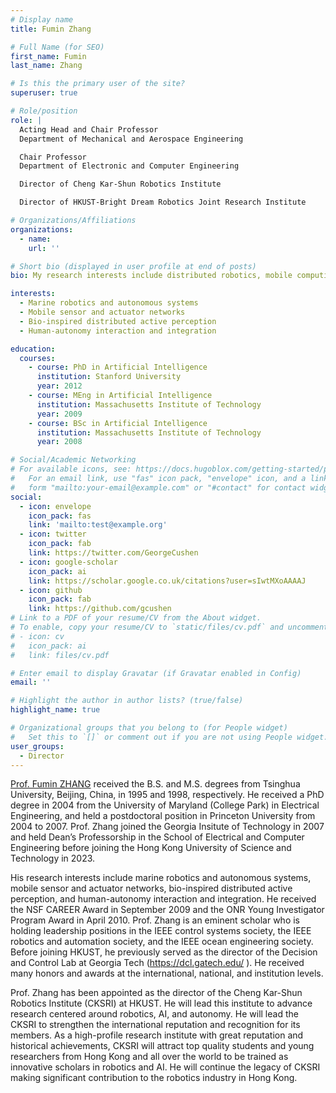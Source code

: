 ```yaml
---
# Display name
title: Fumin Zhang

# Full Name (for SEO)
first_name: Fumin
last_name: Zhang

# Is this the primary user of the site?
superuser: true

# Role/position
role: |
  Acting Head and Chair Professor
  Department of Mechanical and Aerospace Engineering

  Chair Professor
  Department of Electronic and Computer Engineering

  Director of Cheng Kar-Shun Robotics Institute

  Director of HKUST-Bright Dream Robotics Joint Research Institute

# Organizations/Affiliations
organizations:
  - name: 
    url: ''

# Short bio (displayed in user profile at end of posts)
bio: My research interests include distributed robotics, mobile computing and programmable matter.

interests:
  - Marine robotics and autonomous systems
  - Mobile sensor and actuator networks
  - Bio-inspired distributed active perception
  - Human-autonomy interaction and integration

education:
  courses:
    - course: PhD in Artificial Intelligence
      institution: Stanford University
      year: 2012
    - course: MEng in Artificial Intelligence
      institution: Massachusetts Institute of Technology
      year: 2009
    - course: BSc in Artificial Intelligence
      institution: Massachusetts Institute of Technology
      year: 2008

# Social/Academic Networking
# For available icons, see: https://docs.hugoblox.com/getting-started/page-builder/#icons
#   For an email link, use "fas" icon pack, "envelope" icon, and a link in the
#   form "mailto:your-email@example.com" or "#contact" for contact widget.
social:
  - icon: envelope
    icon_pack: fas
    link: 'mailto:test@example.org'
  - icon: twitter
    icon_pack: fab
    link: https://twitter.com/GeorgeCushen
  - icon: google-scholar
    icon_pack: ai
    link: https://scholar.google.co.uk/citations?user=sIwtMXoAAAAJ
  - icon: github
    icon_pack: fab
    link: https://github.com/gcushen
# Link to a PDF of your resume/CV from the About widget.
# To enable, copy your resume/CV to `static/files/cv.pdf` and uncomment the lines below.
# - icon: cv
#   icon_pack: ai
#   link: files/cv.pdf

# Enter email to display Gravatar (if Gravatar enabled in Config)
email: ''

# Highlight the author in author lists? (true/false)
highlight_name: true

# Organizational groups that you belong to (for People widget)
#   Set this to `[]` or comment out if you are not using People widget.
user_groups:
  - Director
---
```


[Prof. Fumin ZHANG](https://facultyprofiles.hkust.edu.hk/profiles.php?profile=fumin-zhang-eefumin) received the B.S. and M.S. degrees from Tsinghua University, Beijing, China, in 1995 and 1998, respectively. He received a PhD degree in 2004 from the University of Maryland (College Park) in Electrical Engineering, and held a postdoctoral position in Princeton University from 2004 to 2007. Prof. Zhang joined the Georgia Insitute of Technology in 2007 and held Dean’s Professorship in the School of Electrical and Computer Engineering before joining the Hong Kong University of Science and Technology in 2023.

 

His research interests include marine robotics and autonomous systems, mobile sensor and actuator networks, bio-inspired distributed active perception, and human-autonomy interaction and integration. He received the NSF CAREER Award in September 2009 and the ONR Young Investigator Program Award in April 2010. Prof. Zhang is an eminent scholar who is holding leadership positions in the IEEE control systems society, the IEEE robotics and automation society, and the IEEE ocean engineering society. Before joining HKUST, he previously served as the director of the Decision and Control Lab at Georgia Tech (https://dcl.gatech.edu/ ). He received many honors and awards at the international, national, and institution levels.

 

Prof. Zhang has been appointed as the director of the Cheng Kar-Shun Robotics Institute (CKSRI) at HKUST. He will lead this institute to advance research centered around robotics, AI, and autonomy. He will lead the CKSRI to strengthen the international reputation and recognition for its members. As a high-profile research institute with great reputation and historical achievements, CKSRI will attract top quality students and young researchers from Hong Kong and all over the world to be trained as innovative scholars in robotics and AI. He will continue the legacy of CKSRI making significant contribution to the robotics industry in Hong Kong.
